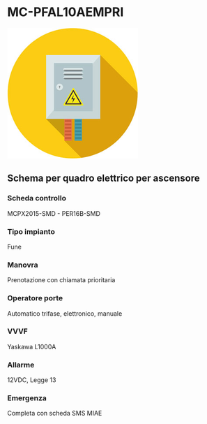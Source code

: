 # MC-PFAL10AEMPRI
![electric_panel_icon](el_icon_4.jpg)
## Schema per quadro elettrico per ascensore

### Scheda controllo
MCPX2015-SMD - PER16B-SMD

### Tipo impianto
Fune

### Manovra
Prenotazione con chiamata prioritaria

### Operatore porte
Automatico trifase, elettronico, manuale

### VVVF
Yaskawa L1000A

### Allarme
12VDC, Legge 13

### Emergenza
Completa con scheda SMS MIAE
